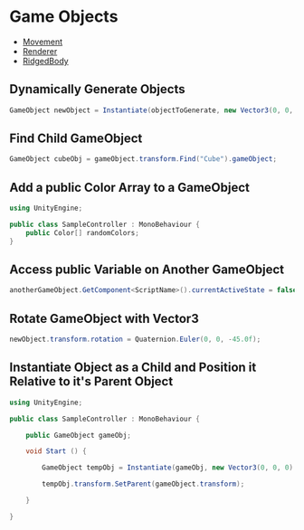 # Game Objects

- [Movement](/GameObjects/Movement.md)
- [Renderer](/GameObjects/Renderer.md)
- [RidgedBody](/GameObjects/RidgedBody.md)

## Dynamically Generate Objects

```csharp
GameObject newObject = Instantiate(objectToGenerate, new Vector3(0, 0, 0), Quaternion.identity);
```

## Find Child GameObject

```csharp
GameObject cubeObj = gameObject.transform.Find("Cube").gameObject;
```

## Add a public Color Array to a GameObject

```csharp
using UnityEngine;

public class SampleController : MonoBehaviour {
    public Color[] randomColors;
}
```

## Access public Variable on Another GameObject

```csharp
anotherGameObject.GetComponent<ScriptName>().currentActiveState = false;
```

## Rotate GameObject with Vector3

```csharp
newObject.transform.rotation = Quaternion.Euler(0, 0, -45.0f);
```

## Instantiate Object as a Child and Position it Relative to it's Parent Object

```csharp
using UnityEngine;

public class SampleController : MonoBehaviour {

    public GameObject gameObj;

    void Start () {

        GameObject tempObj = Instantiate(gameObj, new Vector3(0, 0, 0) + gameObject.transform.position, Quaternion.identity);

        tempObj.transform.SetParent(gameObject.transform);

    }

}
```
